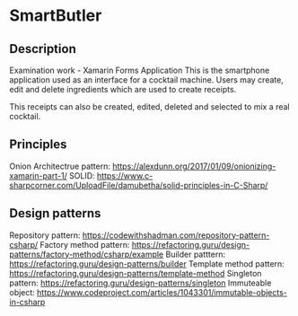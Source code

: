 # SmartButler

## Description

Examination work - Xamarin Forms Application
This is the smartphone application used as an interface for a cocktail machine. Users may create, edit and delete ingredients which are used to create receipts.

This receipts can also be created, edited, deleted and selected to mix a real cocktail.

## Principles 

Onion Architectrue pattern: https://alexdunn.org/2017/01/09/onionizing-xamarin-part-1/
SOLID: https://www.c-sharpcorner.com/UploadFile/damubetha/solid-principles-in-C-Sharp/

## Design patterns 

Repository pattern: https://codewithshadman.com/repository-pattern-csharp/
Factory method pattern: https://refactoring.guru/design-patterns/factory-method/csharp/example
Builder patttern: https://refactoring.guru/design-patterns/builder
Template method pattern: https://refactoring.guru/design-patterns/template-method
Singleton pattern: https://refactoring.guru/design-patterns/singleton
Immuteable object: https://www.codeproject.com/articles/1043301/immutable-objects-in-csharp
